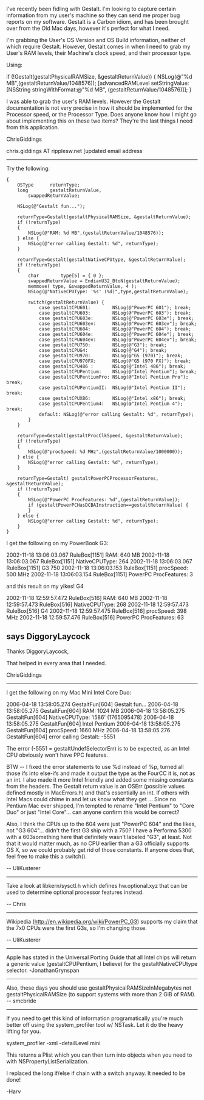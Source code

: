 I've recently been fidling with Gestalt.  I'm looking to capture certain information from my user's machine so they can send me proper bug reports on my software.  Gestalt is a Carbon idiom, and has been brought over from the Old Mac days, however it's perfect for what I need.

I'm grabbing the User's OS Version and OS Build information, neither of which require Gestalt.  However, Gestalt comes in when I need to grab my User's RAM levels, their Machine's clock speed, and their processor type.

Using:
    
if (!Gestalt(gestaltPhysicalRAMSize, &gestaltReturnValue))
    {
    NSLog(@"%d MB",(gestaltReturnValue/1048576));
    [advancedRAMLevel setStringValue:[NSString
        stringWithFormat:@"%d MB",
                         (gestaltReturnValue/1048576)]]; 
    }


I was able to grab the user's RAM levels.  However the Gestalt documentation is not very precise in how it should be implemented for the Processor speed, or the Processor Type. Does anyone know how I might go about implementing this on these two items?  They're the last things I need from this application.

ChrisGiddings


chris.giddings AT ripplesw.net
[updated email address

----

Try the following:

    
	{
		OSType		returnType;
		long		gestaltReturnValue,
			swappedReturnValue;
		
		NSLog(@"Gestalt fun...");
		
		returnType=Gestalt(gestaltPhysicalRAMSize, &gestaltReturnValue);
		if (!returnType)
		{
			NSLog(@"RAM: %d MB",(gestaltReturnValue/1048576));
		} else {
			NSLog(@"error calling Gestalt: %d", returnType);
		}
		
		returnType=Gestalt(gestaltNativeCPUtype, &gestaltReturnValue);
		if (!returnType)
		{
			char		type[5] = { 0 };
			swappedReturnValue = EndianU32_BtoN(gestaltReturnValue);
			memmove( type, &swappedReturnValue, 4 );
			NSLog(@"NativeCPUType: '%s' (%d)",type,gestaltReturnValue);
			
			switch(gestaltReturnValue) {
				case gestaltCPU601:        NSLog(@"PowerPC 601"); break;
				case gestaltCPU603:        NSLog(@"PowerPC 603"); break;
				case gestaltCPU603e:       NSLog(@"PowerPC 603e"); break;
				case gestaltCPU603ev:      NSLog(@"PowerPC 603ev"); break;
				case gestaltCPU604:        NSLog(@"PowerPC 604"); break;
				case gestaltCPU604e:       NSLog(@"PowerPC 604e"); break;
				case gestaltCPU604ev:      NSLog(@"PowerPC 604ev"); break;
				case gestaltCPU750:        NSLog(@"G3"); break;
				case gestaltCPUG4:         NSLog(@"G4"); break;
				case gestaltCPU970:        NSLog(@"G5 (970)"); break;
				case gestaltCPU970FX:      NSLog(@"G5 (970 FX)"); break;
				case gestaltCPU486 :       NSLog(@"Intel 486"); break;
				case gestaltCPUPentium:    NSLog(@"Intel Pentium"); break;
				case gestaltCPUPentiumPro: NSLog(@"Intel Pentium Pro"); break;
				case gestaltCPUPentiumII:  NSLog(@"Intel Pentium II"); break;
				case gestaltCPUX86:        NSLog(@"Intel x86"); break;
				case gestaltCPUPentium4:   NSLog(@"Intel Pentium 4"); break;
				default: NSLog(@"error calling Gestalt: %d", returnType);
			}
		}
		
		returnType=Gestalt(gestaltProcClkSpeed, &gestaltReturnValue);
		if (!returnType)
		{
			NSLog(@"procSpeed: %d MHz",(gestaltReturnValue/1000000));
		} else {
			NSLog(@"error calling Gestalt: %d", returnType);
		}
		
		returnType=Gestalt( gestaltPowerPCProcessorFeatures, &gestaltReturnValue);
		if (!returnType)
		{
			NSLog(@"PowerPC ProcFeatures: %d",(gestaltReturnValue));
			if (gestaltPowerPCHasDCBAInstruction==gestaltReturnValue) {
			}
		} else {
			NSLog(@"error calling Gestalt: %d", returnType);
		}
	}



I get the following on my PowerBook G3:
    
2002-11-18 13:06:03.067 RuleBox[1151] RAM: 640 MB
2002-11-18 13:06:03.067 RuleBox[1151] NativeCPUType: 264
2002-11-18 13:06:03.067 RuleBox[1151] G3 750
2002-11-18 13:06:03.153 RuleBox[1151] procSpeed: 500 MHz
2002-11-18 13:06:03.154 RuleBox[1151] PowerPC ProcFeatures: 3


and this result on my yikes! G4
    
2002-11-18 12:59:57.472 RuleBox[516] RAM: 640 MB
2002-11-18 12:59:57.473 RuleBox[516] NativeCPUType: 268
2002-11-18 12:59:57.473 RuleBox[516] G4
2002-11-18 12:59:57.475 RuleBox[516] procSpeed: 398 MHz
2002-11-18 12:59:57.476 RuleBox[516] PowerPC ProcFeatures: 63


says DiggoryLaycock
----

Thanks DiggoryLaycock,

That helped in every area that I needed.

ChrisGiddings

----

I get the following on my Mac Mini Intel Core Duo:
    
2006-04-18 13:58:05.274 GestaltFun[604] Gestalt fun...
2006-04-18 13:58:05.275 GestaltFun[604] RAM: 1024 MB
2006-04-18 13:58:05.275 GestaltFun[604] NativeCPUType: 'i586' (1765095478)
2006-04-18 13:58:05.275 GestaltFun[604] Intel Pentium
2006-04-18 13:58:05.275 GestaltFun[604] procSpeed: 1660 MHz
2006-04-18 13:58:05.276 GestaltFun[604] error calling Gestalt: -5551


The error (-5551 = gestaltUndefSelectorErr) is to be expected, as an Intel CPU obviously won't have PPC features.

BTW -- I fixed the error statements to use %d instead of %p, turned all those ifs into else-ifs and made it output the type as the FourCC it is, not as an int. I also made it more Intel friendly and added some missing constants from the headers. The Gestalt return value is an OSErr (possible values defined mostly in MacErrors.h) and that's essentially an int. If others with Intel Macs could chime in and let us know what they get ... Since no Pentium Mac ever shipped, I'm tempted to rename "Intel Pentium" to "Core Duo" or just "Intel Core"... can anyone confirm this would be correct?

Also, I think the CPUs up to the 604 were just "PowerPC 604" and the likes, not "G3 604"... didn't the first G3 ship with a 750? I have a Performa 5300 with a 603something here that definitely wasn't labeled "G3", at least. Not that it would matter much, as no CPU earlier than a G3 officially supports OS X, so we could probably get rid of those constants. If anyone does that, feel free to make this a switch().

-- UliKusterer

----

Take a look at libkern/sysctl.h which defines hw.optional.xyz that can be used to determine optional processor features instead.

-- Chris

----

Wikipedia (http://en.wikipedia.org/wiki/PowerPC_G3) supports my claim that the 7x0 CPUs were the first G3s, so I'm changing those.

-- UliKusterer

----

Apple has stated in the Universal Porting Guide that all Intel chips will return a generic value (gestaltCPUPentium, I believe) for the gestaltNativeCPUtype selector. -JonathanGrynspan

----

Also, these days you should use gestaltPhysicalRAMSizeInMegabytes not gestaltPhysicalRAMSize (to support systems with more than 2 GiB of RAM). -- smcbride

----

If you need to get this kind of information programatically you're much better off using the system_profiler tool w/ NSTask.  Let it do the heavy lifting for you.

system_profiler -xml -detailLevel mini

This returns a Plist which you can then turn into objects when you need to with NSPropertyListSerialization.

I replaced the long if/else if chain with a switch anyway.  It needed to be done!

-Harv
